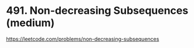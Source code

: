 # 491. Non-decreasing Subsequences (medium)

https://leetcode.com/problems/non-decreasing-subsequences
